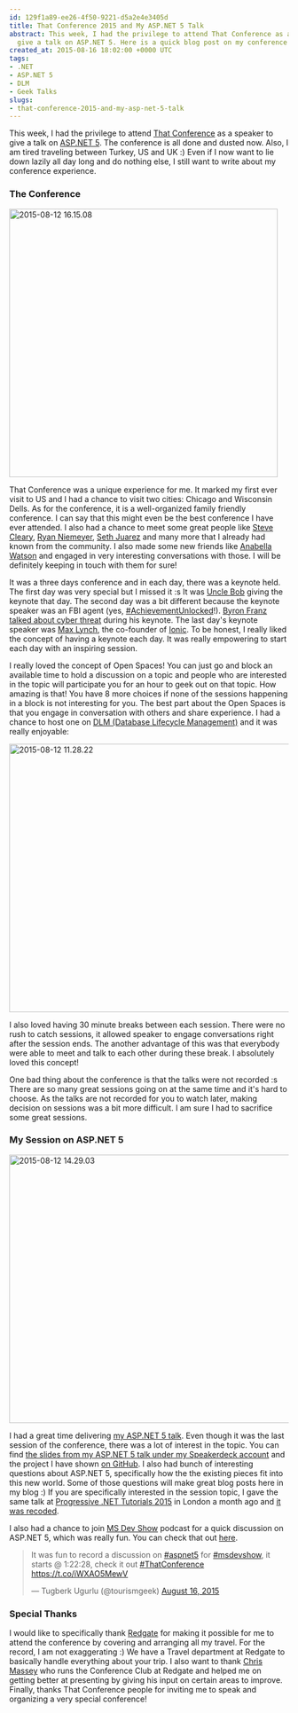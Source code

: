 ```yaml
---
id: 129f1a89-ee26-4f50-9221-d5a2e4e3405d
title: That Conference 2015 and My ASP.NET 5 Talk
abstract: This week, I had the privilege to attend That Conference as a speaker to
  give a talk on ASP.NET 5. Here is a quick blog post on my conference experience.
created_at: 2015-08-16 18:02:00 +0000 UTC
tags:
- .NET
- ASP.NET 5
- DLM
- Geek Talks
slugs:
- that-conference-2015-and-my-asp-net-5-talk
---
```


<p>This week, I had the privilege to attend <a href="https://www.thatconference.com/">That Conference</a> as a speaker to give a talk on <a href="https://www.tugberkugurlu.com/tags/asp-net-5">ASP.NET 5</a>. The conference is all done and dusted now. Also, I am tired traveling between Turkey, US and UK :) Even if I now want to lie down lazily all day long and do nothing else, I still want to write about my conference experience.</p> <h3>The Conference</h3> <p><a href="https://tugberkugurlu.blob.core.windows.net/bloggyimages/55e6c00f-4c72-41e1-8673-03a74d016ff9.jpg"><img title="2015-08-12 16.15.08" style="border-top: 0px; border-right: 0px; background-image: none; border-bottom: 0px; padding-top: 0px; padding-left: 0px; border-left: 0px; display: inline; padding-right: 0px" border="0" alt="2015-08-12 16.15.08" src="https://tugberkugurlu.blob.core.windows.net/bloggyimages/3a4629d3-02cf-409e-916b-68d39c20e159.jpg" width="484" height="484"></a></p> <p>That Conference was a unique experience for me. It marked my first ever visit to US and I had a chance to visit two cities: Chicago and Wisconsin Dells. As for the conference, it is a well-organized family friendly conference. I can say that this might even be the best conference I have ever attended. I also had a chance to meet some great people like <a href="https://twitter.com/aSteveCleary">Steve Cleary</a>, <a href="https://twitter.com/RPNiemeyer">Ryan Niemeyer</a>, <a href="https://twitter.com/sethjuarez">Seth Juarez</a> and many more that I already had known from the community. I also made some new friends like <a href="https://twitter.com/Anabellawats0n">Anabella Watson</a> and engaged in very interesting conversations with those. I will be definitely keeping in touch with them for sure!</p> <p>It was a three days conference and in each day, there was a keynote held. The first day was very special but I missed it :s It was <a href="https://twitter.com/unclebobmartin">Uncle Bob</a> giving the keynote that day. The second day was a bit different because the keynote speaker was an FBI agent (yes, <a href="https://twitter.com/hashtag/AchievementUnlocked?src=hash">#AchievementUnlocked</a>!). <a href="https://www.thatconference.com/Sessions/Session/8099">Byron Franz talked about cyber threat</a> during his keynote. The last day's keynote speaker was <a href="https://twitter.com/maxlynch">Max Lynch</a>, the co-founder of <a href="http://ionicframework.com/">Ionic</a>. To be honest, I really liked the concept of having a keynote each day. It was really empowering to start each day with an inspiring session.</p> <p>I really loved the concept of Open Spaces! You can just go and block an available time to hold a discussion on a topic and people who are interested in the topic will participate you for an hour to geek out on that topic. How amazing is that! You have 8 more choices if none of the sessions happening in a block is not interesting for you. The best part about the Open Spaces is that you engage in conversation with others and share experience. I had a chance to host one on <a href="http://red-gate.com/dlm">DLM (Database Lifecycle Management)</a> and it was really enjoyable:</p> <p><a href="https://tugberkugurlu.blob.core.windows.net/bloggyimages/5bac958f-bcc2-4e81-a74d-d96107510d0a.jpg"><img title="2015-08-12 11.28.22" style="border-left-width: 0px; border-right-width: 0px; background-image: none; border-bottom-width: 0px; padding-top: 0px; padding-left: 0px; display: inline; padding-right: 0px; border-top-width: 0px" border="0" alt="2015-08-12 11.28.22" src="https://tugberkugurlu.blob.core.windows.net/bloggyimages/15bd713a-1e70-4ec0-a937-4373f9713528.jpg" width="644" height="484"></a></p> <p>I also loved having 30 minute breaks between each session. There were no rush to catch sessions, it allowed speaker to engage conversations right after the session ends. The another advantage of this was that everybody were able to meet and talk to each other during these break. I absolutely loved this concept!</p> <p>One bad thing about the conference is that the talks were not recorded :s There are so many great sessions going on at the same time and it's hard to choose. As the talks are not recorded for you to watch later, making decision on sessions was a bit more difficult. I am sure I had to sacrifice some great sessions.</p> <h3>My Session on ASP.NET 5</h3> <p><a href="https://tugberkugurlu.blob.core.windows.net/bloggyimages/9f2e40ed-cf23-4da2-b8f2-391592bb7d44.jpg"><img title="2015-08-12 14.29.03" style="border-left-width: 0px; border-right-width: 0px; background-image: none; border-bottom-width: 0px; padding-top: 0px; padding-left: 0px; display: inline; padding-right: 0px; border-top-width: 0px" border="0" alt="2015-08-12 14.29.03" src="https://tugberkugurlu.blob.core.windows.net/bloggyimages/78099722-4e2b-42e5-9c19-f88ff9edd89c.jpg" width="644" height="484"></a></p> <p>I had a great time delivering <a href="https://www.thatconference.com/Sessions/Session/5535">my ASP.NET 5 talk</a>. Even though it was the last session of the conference, there was a lot of interest in the topic. You can find <a href="https://speakerdeck.com/tourismgeek/asp-dot-net-5-how-to-get-your-cheese-back-1">the slides from my ASP.NET 5 talk under my Speakerdeck account</a> and the project I have shown <a href="https://github.com/british-proverbs/british-proverbs-mvc-6/tree/1e18359ad3172dd8d6f36e2b70b6a153d8edcfda">on GitHub</a>. I also had bunch of interesting questions about ASP.NET 5, specifically how the the existing pieces fit into this new world. Some of those questions will make great blog posts here in my blog :) If you are specifically interested in the session topic, I gave the same talk at <a href="https://skillsmatter.com/conferences/6859-progressive-dotnet-2015">Progressive .NET Tutorials 2015</a> in London a month ago and <a href="https://www.tugberkugurlu.com/archive/progressive--net-tutorials-2015-and-recording-videos-of-my-asp-net-5-talks">it was recoded</a>.</p> <p>I also had a chance to join <a href="http://msdevshow.com/">MS Dev Show</a> podcast for a quick discussion on ASP.NET 5, which was really fun. You can check that out <a href="http://msdevshow.com/2015/08/live-from-that-conference/">here</a>.</p> <blockquote lang="en" class="twitter-tweet"> <p lang="en" dir="ltr">It was fun to record a discussion on <a href="https://twitter.com/hashtag/aspnet5?src=hash">#aspnet5</a> for <a href="https://twitter.com/hashtag/msdevshow?src=hash">#msdevshow</a>, it starts @ 1:22:28, check it out <a href="https://twitter.com/hashtag/ThatConference?src=hash">#ThatConference</a> <a href="https://t.co/iWXAO5MewV">https://t.co/iWXAO5MewV</a></p>— Tugberk Ugurlu (@tourismgeek) <a href="https://twitter.com/tourismgeek/status/632905379308044288">August 16, 2015</a></blockquote> <h3>Special Thanks</h3> <p>I would like to specifically thank <a href="http://red-gate.com">Redgate</a> for making it possible for me to attend the conference by covering and arranging all my travel. For the record, I am not exaggerating :) We have a Travel department at Redgate to basically handle everything about your trip. I also want to thank <a href="https://twitter.com/camassey">Chris Massey</a> who runs the Conference Club at Redgate and helped me on getting better at presenting by giving his input on certain areas to improve. Finally, thanks That Conference people for inviting me to speak and organizing a very special conference!</p>  